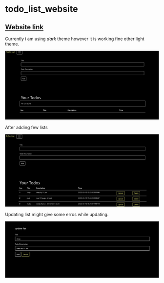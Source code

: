 # todo_list_website

## [Website link ](https://todo-app-prem.herokuapp.com/)


Currently i am using *dark* theme however it is working fine other light theme.

![](https://github.com/chaudharyPrashant5050/todo_list_website/blob/master/todo_list_ss/Screenshot%202022-03-12%20205832.jpg)


After adding few lists

![](https://github.com/chaudharyPrashant5050/todo_list_website/blob/master/todo_list_ss/Screenshot%202022-03-12%20205807.jpg)

Updating list might give some erros while updating. 

![](https://github.com/chaudharyPrashant5050/todo_list_website/blob/master/todo_list_ss/Screenshot%202022-03-12%20205742.jpg)
